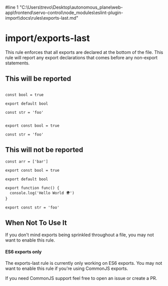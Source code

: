 #line 1 "C:\\Users\\trevo\\Desktop\\autonomous_plane\\web-app\\frontend\\servo-control\\node_modules\\eslint-plugin-import\\docs\\rules\\exports-last.md"
# import/exports-last

<!-- end auto-generated rule header -->

This rule enforces that all exports are declared at the bottom of the file. This rule will report any export declarations that comes before any non-export statements.


## This will be reported

```JS

const bool = true

export default bool

const str = 'foo'

```

```JS

export const bool = true

const str = 'foo'

```

## This will not be reported

```JS
const arr = ['bar']

export const bool = true

export default bool

export function func() {
  console.log('Hello World 🌍')
}

export const str = 'foo'
```

## When Not To Use It

If you don't mind exports being sprinkled throughout a file, you may not want to enable this rule.

#### ES6 exports only

The exports-last rule is currently only working on ES6 exports. You may not want to enable this rule if you're using CommonJS exports.

If you need CommonJS support feel free to open an issue or create a PR.
